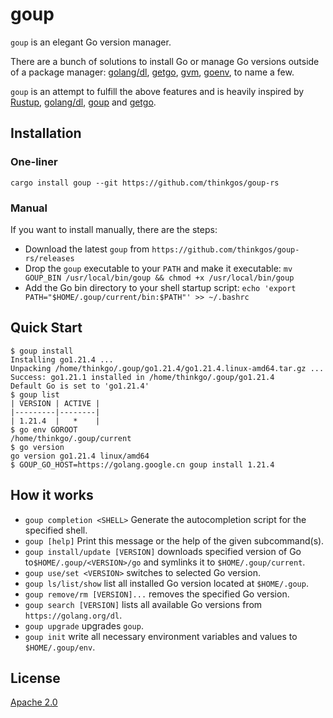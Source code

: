 # goup

`goup` is an elegant Go version manager.

There are a bunch of solutions to install Go or manage Go versions outside of a package manager:
[golang/dl](https://github.com/golang/dl), [getgo](https://github.com/golang/tools/tree/master/cmd/getgo), [gvm](https://github.com/moovweb/gvm), [goenv](https://github.com/syndbg/goenv), to name a few.


`goup` is an attempt to fulfill the above features and is heavily inspired by [Rustup](https://rustup.rs/), [golang/dl](https://github.com/golang/dl), [goup](https://github.com/owenthereal/goup) and [getgo](https://github.com/golang/tools/tree/master/cmd/getgo).

## Installation

### One-liner

```shell
cargo install goup --git https://github.com/thinkgos/goup-rs
```

### Manual

If you want to install manually, there are the steps:

* Download the latest `goup` from `https://github.com/thinkgos/goup-rs/releases`
* Drop the `goup` executable to your `PATH` and make it executable: `mv GOUP_BIN /usr/local/bin/goup && chmod +x /usr/local/bin/goup`
* Add the Go bin directory to your shell startup script: `echo 'export PATH="$HOME/.goup/current/bin:$PATH"' >> ~/.bashrc`

## Quick Start

```shell
$ goup install
Installing go1.21.4 ...
Unpacking /home/thinkgo/.goup/go1.21.4/go1.21.4.linux-amd64.tar.gz ...
Success: go1.21.1 installed in /home/thinkgo/.goup/go1.21.4
Default Go is set to 'go1.21.4'
$ goup list
| VERSION | ACTIVE |
|---------|--------|
| 1.21.4  |   *    |
$ go env GOROOT
/home/thinkgo/.goup/current
$ go version
go version go1.21.4 linux/amd64
$ GOUP_GO_HOST=https://golang.google.cn goup install 1.21.4
```

## How it works

* `goup completion <SHELL>` Generate the autocompletion script for the specified shell.
* `goup [help]` Print this message or the help of the given subcommand(s).
* `goup install/update [VERSION]` downloads specified version of Go to`$HOME/.goup/<VERSION>/go` and symlinks it to `$HOME/.goup/current`.
* `goup use/set <VERSION>` switches to selected Go version.
* `goup ls/list/show` list all installed Go version located at `$HOME/.goup`.
* `goup remove/rm [VERSION]...` removes the specified Go version.
* `goup search [VERSION]` lists all available Go versions from `https://golang.org/dl`.
* `goup upgrade` upgrades `goup`.
* `goup init` write all necessary environment variables and values to `$HOME/.goup/env`.

## License

[Apache 2.0](LICENSE)

